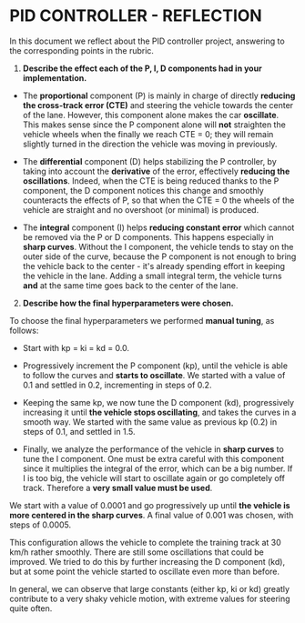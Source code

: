 PID CONTROLLER - REFLECTION
===========================

In this document we reflect about the PID controller project, answering
to the corresponding points in the rubric.

1) **Describe the effect each of the P, I, D components had in your implementation.**

- The **proportional** component (P) is mainly in charge of directly
**reducing the cross-track error (CTE)** and steering the vehicle towards the
center of the lane.
However, this component alone makes the car **oscillate**. This makes sense since
the P component alone will **not** straighten the vehicle wheels when the
finally we reach CTE = 0; they will remain slightly turned in the direction
the vehicle was moving in previously.

- The **differential** component (D) helps stabilizing the P controller, by
taking into account the **derivative** of the error, effectively
**reducing the oscillations**. Indeed, when the CTE is being reduced thanks
to the P component, the D component notices this change and smoothly counteracts
the effects of P, so that when the CTE = 0 the wheels of the vehicle are
straight and no overshoot (or minimal) is produced.

- The **integral** component (I) helps **reducing constant error** which
cannot be removed via the P or D components. This happens especially
in **sharp curves**. Without the I component, the vehicle tends to stay
on the outer side of the curve, because the P component is not enough
to bring the vehicle back to the center - it's already spending effort
in keeping the vehicle in the lane. Adding a small integral term, the vehicle
turns **and** at the same time goes back to the center of the lane.


2) **Describe how the final hyperparameters were chosen.**

To choose the final hyperparameters we performed **manual tuning**, as follows:

- Start with kp = ki = kd = 0.0.

- Progressively increment the P component (kp), until the vehicle is able
to follow the curves and **starts to oscillate**. We started with a value
of 0.1 and settled in 0.2, incrementing in steps of 0.2.

- Keeping the same kp, we now tune the D component (kd), progressively
increasing it until **the vehicle stops oscillating**, and takes the curves
in a smooth way. We started with the same value as previous kp (0.2)
in steps of 0.1, and settled in 1.5.

- Finally, we analyze the performance of the vehicle in **sharp curves**
to tune the I component. One must be extra careful with this component
since it multiplies the integral of the error, which can be a big number.
If I is too big, the vehicle will start to oscillate again or go
completely off track. Therefore a **very small value must be used**.

We start with a value of 0.0001 and go progressively up until
**the vehicle is more centered in the sharp curves**. A final value of
0.001 was chosen, with steps of 0.0005.

This configuration allows the vehicle to complete the training track
at 30 km/h rather smoothly. There are still some oscillations that
could be improved. We tried to do this by further increasing the D component (kd),
but at some point the vehicle started to oscillate even more than before.

In general, we can observe that large constants (either kp, ki or kd) greatly
contribute to a very shaky vehicle motion, with extreme values for steering quite
often.


